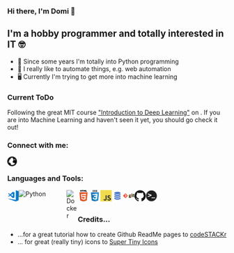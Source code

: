 ### Hi there, I'm Domi 👋

## I'm a hobby programmer and totally interested in IT 🤓
- 🐍 Since some years I'm totally into Python programming
- 🤖 I really like to automate things, e.g. web automation
- 🖥 Currently I'm trying to get more into machine learning

### Current ToDo
Following the great MIT course ["Introduction to Deep Learning"](https://www.youtube.com/watch?v=5tvmMX8r_OM) on <img alt="" width="12px" src="https://camo.githubusercontent.com/d54e97f5edde790381f7e62b217410df33e066a0dc8f692f2fc6b25fc1768b0c/68747470733a2f2f6564656e742e6769746875622e696f2f537570657254696e7949636f6e732f696d616765732f7376672f796f75747562652e737667">. If you are into Machine Learning and haven't seen it yet, you should go check it out!

### Connect with me:

[<img align="left" alt="" width="22px" src="https://raw.githubusercontent.com/iconic/open-iconic/1d1e8885c5031874b32f4e480e371ce2b1c24144/svg/globe.svg" />][website]
[<img align="left" alt="" width="22px" src="https://cdn.jsdelivr.net/npm/simple-icons@v3/icons/linkedin.svg" />][linkedin]

<br/>

### Languages and Tools:
<img align="left" alt="Visual Studio Code" width="26px" src="https://raw.githubusercontent.com/github/explore/80688e429a7d4ef2fca1e82350fe8e3517d3494d/topics/visual-studio-code/visual-studio-code.png" />
<img align="left" alt="Python" width="110px" src="https://www.python.org/static/community_logos/python-logo-generic.svg" />
<img align="left" alt="Docker" width="26px" src="https://camo.githubusercontent.com/b9279edfece526123a96af67ea002acdd47e84e5ad05126faa08ab3332f8a9ef/68747470733a2f2f6564656e742e6769746875622e696f2f537570657254696e7949636f6e732f696d616765732f7376672f646f636b65722e737667" />
<img align="left" alt="HTML5" width="26px" src="https://raw.githubusercontent.com/github/explore/80688e429a7d4ef2fca1e82350fe8e3517d3494d/topics/html/html.png" />
<img align="left" alt="CSS3" width="26px" src="https://raw.githubusercontent.com/github/explore/80688e429a7d4ef2fca1e82350fe8e3517d3494d/topics/css/css.png" />
<img align="left" alt="JavaScript" width="26px" src="https://raw.githubusercontent.com/github/explore/80688e429a7d4ef2fca1e82350fe8e3517d3494d/topics/javascript/javascript.png" />
<img align="left" alt="SQL" width="26px" src="https://raw.githubusercontent.com/github/explore/80688e429a7d4ef2fca1e82350fe8e3517d3494d/topics/sql/sql.png" />
<img align="left" alt="Git" width="26px" src="https://raw.githubusercontent.com/github/explore/80688e429a7d4ef2fca1e82350fe8e3517d3494d/topics/git/git.png" />
<img align="left" alt="GitHub" width="26px" src="https://raw.githubusercontent.com/github/explore/78df643247d429f6cc873026c0622819ad797942/topics/github/github.png" />
<img align="left" alt="Terminal" width="26px" src="https://raw.githubusercontent.com/github/explore/80688e429a7d4ef2fca1e82350fe8e3517d3494d/topics/terminal/terminal.png" />


<br/>
<br/>

### Credits... 
- ...for a great tutorial how to create Github ReadMe pages to [codeSTACKr](https://github.com/codeSTACKr)
- ... for great (really tiny) icons to [Super Tiny Icons](https://github.com/edent/SuperTinyIcons)



[website]: https://d0m1987.github.io/
[linkedin]: https://www.linkedin.com/in/dominicbuehler
